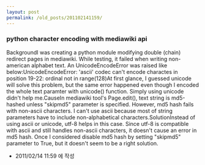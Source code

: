 ```yaml
---
layout: post
permalink: /old_posts/201102141159/
---
```


### python character encoding with mediawiki api


BackgroundI was creating a python module modifying double (chain) redirect pages in mediawiki. While testing, it failed when writing non-american alphabet text. An UnicodeEncodeError was raised like below:UnicodeEncodeError: 'ascii' codec can't encode charactes in position 19-22: ordinal not in range(128)At first glance, I guessed unicode will solve this problem, but the same error happened even though I encoded the whole text paramter with unicode() function. Simply using unicode didn't help me.CauseIn mediawiki tool's Page.edit(), text string is md5-hashed unless "skipmd5" parameter is specified. However, md5 hash fails with non-ascii characters. I can't use ascii because most of string parameters have to include non-alphabetical characters.SolutionInstead of using ascii or unicode, utf-8 helps in this case. Since utf-8 is compatible with ascii and still handles non-ascii characters, it doesn't cause an error in md5 hash. Once I considered disable md5 hash by setting "skipmd5" parameter to True, but it doesn't seem to be a right solution.




- 2011/02/14 11:59 에 작성